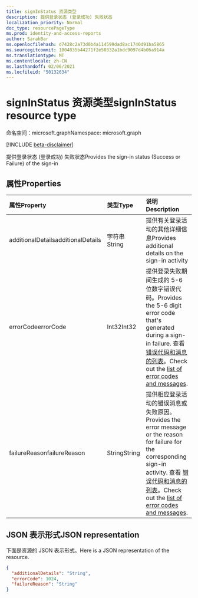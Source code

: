 ```yaml
---
title: signInStatus 资源类型
description: 提供登录状态 (登录成功) 失败状态
localization_priority: Normal
doc_type: resourcePageType
ms.prod: identity-and-access-reports
author: SarahBar
ms.openlocfilehash: d7428c2a73d0b4a114599dad8ac1740d91ba5865
ms.sourcegitcommit: 1004835b44271f2e50332a1bdc9097d4b06a914a
ms.translationtype: MT
ms.contentlocale: zh-CN
ms.lasthandoff: 02/06/2021
ms.locfileid: "50132634"
---
```

# <a name="signinstatus-resource-type"></a><span data-ttu-id="1c3a9-103">signInStatus 资源类型</span><span class="sxs-lookup"><span data-stu-id="1c3a9-103">signInStatus resource type</span></span>

<span data-ttu-id="1c3a9-104">命名空间：microsoft.graph</span><span class="sxs-lookup"><span data-stu-id="1c3a9-104">Namespace: microsoft.graph</span></span>

[!INCLUDE [beta-disclaimer](../../includes/beta-disclaimer.md)]

<span data-ttu-id="1c3a9-105">提供登录状态 (登录成功) 失败状态</span><span class="sxs-lookup"><span data-stu-id="1c3a9-105">Provides the sign-in status (Success or Failure) of the sign-in</span></span>



## <a name="properties"></a><span data-ttu-id="1c3a9-106">属性</span><span class="sxs-lookup"><span data-stu-id="1c3a9-106">Properties</span></span>
| <span data-ttu-id="1c3a9-107">属性</span><span class="sxs-lookup"><span data-stu-id="1c3a9-107">Property</span></span>     | <span data-ttu-id="1c3a9-108">类型</span><span class="sxs-lookup"><span data-stu-id="1c3a9-108">Type</span></span>   |<span data-ttu-id="1c3a9-109">说明</span><span class="sxs-lookup"><span data-stu-id="1c3a9-109">Description</span></span>|
|:---------------|:--------|:----------|
|<span data-ttu-id="1c3a9-110">additionalDetails</span><span class="sxs-lookup"><span data-stu-id="1c3a9-110">additionalDetails</span></span>|<span data-ttu-id="1c3a9-111">字符串</span><span class="sxs-lookup"><span data-stu-id="1c3a9-111">String</span></span>|<span data-ttu-id="1c3a9-112">提供有关登录活动的其他详细信息</span><span class="sxs-lookup"><span data-stu-id="1c3a9-112">Provides additional details on the sign-in activity</span></span>|
|<span data-ttu-id="1c3a9-113">errorCode</span><span class="sxs-lookup"><span data-stu-id="1c3a9-113">errorCode</span></span>|<span data-ttu-id="1c3a9-114">Int32</span><span class="sxs-lookup"><span data-stu-id="1c3a9-114">Int32</span></span>|<span data-ttu-id="1c3a9-115">提供登录失败期间生成的 5-6 位数字错误代码。</span><span class="sxs-lookup"><span data-stu-id="1c3a9-115">Provides the 5-6 digit error code that's generated during a sign-in failure.</span></span> <span data-ttu-id="1c3a9-116">查看 [错误代码和消息的列表](/azure/active-directory/active-directory-reporting-activity-sign-ins-errors)。</span><span class="sxs-lookup"><span data-stu-id="1c3a9-116">Check out the [list of error codes and messages](/azure/active-directory/active-directory-reporting-activity-sign-ins-errors).</span></span>|
|<span data-ttu-id="1c3a9-117">failureReason</span><span class="sxs-lookup"><span data-stu-id="1c3a9-117">failureReason</span></span>|<span data-ttu-id="1c3a9-118">String</span><span class="sxs-lookup"><span data-stu-id="1c3a9-118">String</span></span>|<span data-ttu-id="1c3a9-119">提供相应登录活动的错误消息或失败原因。</span><span class="sxs-lookup"><span data-stu-id="1c3a9-119">Provides the error message or the reason for failure for the corresponding sign-in activity.</span></span> <span data-ttu-id="1c3a9-120">查看 [错误代码和消息的列表](/azure/active-directory/active-directory-reporting-activity-sign-ins-errors)。</span><span class="sxs-lookup"><span data-stu-id="1c3a9-120">Check out the [list of error codes and messages](/azure/active-directory/active-directory-reporting-activity-sign-ins-errors).</span></span>|

## <a name="json-representation"></a><span data-ttu-id="1c3a9-121">JSON 表示形式</span><span class="sxs-lookup"><span data-stu-id="1c3a9-121">JSON representation</span></span>

<span data-ttu-id="1c3a9-122">下面是资源的 JSON 表示形式。</span><span class="sxs-lookup"><span data-stu-id="1c3a9-122">Here is a JSON representation of the resource.</span></span>

<!-- {
  "blockType": "resource",
  "optionalProperties": [

  ],
  "@odata.type": "microsoft.graph.signInStatus"
}-->

```json
{
  "additionalDetails": "String",
  "errorCode": 1024,
  "failureReason": "String"
}

```

<!-- uuid: 8fcb5dbc-d5aa-4681-8e31-b001d5168d79
2015-10-25 14:57:30 UTC -->
<!-- {
  "type": "#page.annotation",
  "description": "signInStatus resource",
  "keywords": "",
  "section": "documentation",
  "tocPath": ""
}-->



